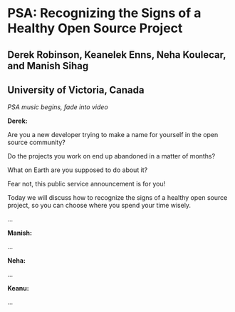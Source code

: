 # PSA: Recognizing the Signs of a Healthy Open Source Project
## Derek Robinson, Keanelek Enns, Neha Koulecar, and Manish Sihag
## University of Victoria, Canada

*PSA music begins, fade into video*

**Derek:**

Are you a new developer trying to make a name for yourself in the open source community?

Do the projects you work on end up abandoned in a matter of months?

What on Earth are you supposed to do about it?

Fear not, this public service announcement is for you!

Today we will discuss how to recognize the signs of a healthy open source project, so you can choose where you spend your time wisely.

...

**Manish:**

...

**Neha:**

...

**Keanu:**

...